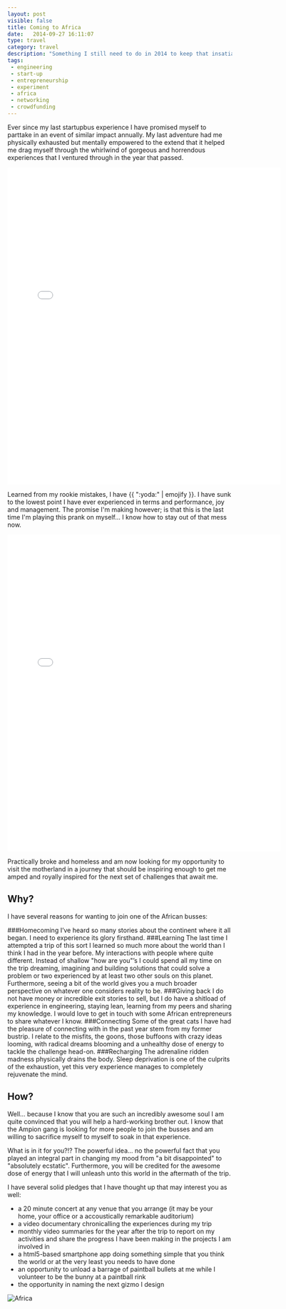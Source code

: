 ```yaml
---
layout: post
visible: false
title: Coming to Africa
date:   2014-09-27 16:11:07
type: travel
category: travel
description: "Something I still need to do in 2014 to keep that insatiable hunger to discover and learn in balance. The nicest part is that you can help me to accomplish it!"
tags:
 - engineering
 - start-up
 - entrepreneurship
 - experiment
 - africa
 - networking
 - crowdfunding
---
```


Ever since my last startupbus experience I have promised myself to parttake in
an event of similar impact annually. My last adventure had me physically 
exhausted but mentally empowered to the extend that it helped me drag myself 
through the whirlwind of gorgeous and horrendous experiences that I ventured
through in the year that passed.

<div class="element instagram">
  <iframe src="//instagram.com/p/f9raq7y0Lx/embed/" width="612" height="710" frameborder="0" scrolling="no" allowtransparency="true"></iframe>
</div>

Learned from my rookie mistakes, I have {{ ":yoda:" | emojify }}. I have sunk
to the lowest point I have ever experienced in terms and performance, joy and
management. The promise I'm making however; is that this is the last time I'm
playing this prank on myself... I know how to stay out of that mess now.

<div class="element instagram">
  <iframe src="//instagram.com/p/gICEH_Kc6b/embed/" width="612" height="710" frameborder="0" scrolling="no" allowtransparency="true"> </iframe>
</div>

Practically broke and homeless and am now looking for my opportunity to visit 
the motherland in a journey that should be inspiring enough to get me amped and
royally inspired for the next set of challenges that await me.

## Why?
I have several reasons for wanting to join one of the African busses:

###Homecoming
I&rsquo;ve heard so many stories about the continent where it
all began. I need to experience its glory firsthand.
###Learning
The last time I attempted a trip of this sort I learned so much
more about the world than I think I had in the year before. My interactions 
with people where quite different. Instead of shallow "how are you"&rsquo;s I
could spend all my time on the trip dreaming, imagining and building solutions
that could solve a problem or two experienced by at least two other souls on 
this planet. Furthermore, seeing a bit of the world gives you a much broader
perspective on whatever one considers reality to be.
###Giving back
I do not have money or incredible exit stories to sell, but
I do have a shitload of experience in engineering, staying lean, learning from
my peers and sharing my knowledge. I would love to get in touch with some 
African entrepreneurs to share whatever I know.
###Connecting
Some of the great cats I have had the pleasure of connecting
with in the past year stem from my former bustrip. I relate to the misfits,
the goons, those buffoons with crazy ideas looming, with radical dreams 
blooming and a unhealthy dose of energy to tackle the challenge head-on.
###Recharging
The adrenaline ridden madness physically drains the body. 
Sleep deprivation is one of the culprits of the exhaustion, yet this very 
experience manages to completely rejuvenate the mind.

## How?
Well&hellip; because I know that you are such an incredibly awesome soul I
am quite convinced that you will help a hard-working brother out. I know that
the Ampion gang is looking for more people to join the busses and am willing
to sacrifice myself to myself to soak in that experience.

What is in it for you?!? The powerful idea... no the powerful fact that you
played an integral part in changing my mood from "a bit disappointed" to 
"absolutely ecstatic". Furthermore, you will be credited for the awesome dose
of energy that I will unleash unto this world in the aftermath of the trip.

I have several solid pledges that I have thought up that may interest you as
well:

 - a 20 minute concert at any venue that you arrange (it may be your home,
 your office or a accoustically remarkable auditorium)
 - a video documentary chronicalling the experiences during my trip
 - monthly video summaries for the year after the trip to report on my 
 activities and share the progress I have been making in the projects I am 
 involved in
 - a html5-based smartphone app doing something simple that you think the world
 or at the very least you needs to have done
 - an opportunity to unload a barrage of paintball bullets at me while I 
 volunteer to be the bunny at a paintball rink
 - the opportunity in naming the next gizmo I design

<div class="element">
  <img 
    src="/resources/startup/africa/EpsteinSteveAfrica.jpg" 
    alt="Africa">
</div>
